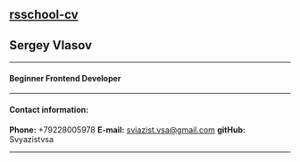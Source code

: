 [rsschool-cv](https://Svyazistvsa.github.io/rsschool-cv/cv)
---

## Sergey Vlasov
***

#### Beginner Frontend Developer
***

#### Contact information:
__Phone:__ +79228005978
__E-mail:__ sviazist.vsa@gmail.com
__gitHub:__ Svyazistvsa
***


